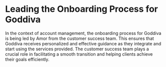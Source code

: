 # Leading the Onboarding Process for Goddiva

In the context of account management, the onboarding process for Goddiva is being led by Amor from the customer success team. This ensures that Goddiva receives personalized and effective guidance as they integrate and start using the services provided. The customer success team plays a crucial role in facilitating a smooth transition and helping clients achieve their goals efficiently.